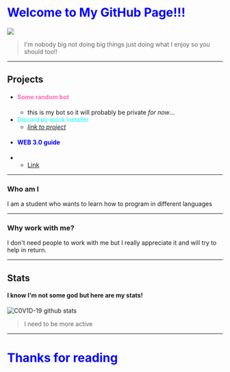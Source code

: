 
# <span style="color:blue">Welcome to My GitHub Page!!!</span>
![](https://komarev.com/ghpvc/?username=Cohen-Koen&color=blue)

> I'm nobody big
 not doing big things
just doing what I enjoy
so you should too!! 

---
## Projects
* #### <span style="color: hotpink">Some random bot</span>
   * this is my bot so it will probably be private *for now*...
* <span style="color:cyan">Discord py quick installer</span>
   * *[link to project](https://github.com/C0V1D-19/discord-py-quick-install)*
* #### <span style="color: blue"> WEB 3.0 guide </span>
* * [Link](https://cohen-koen.github.io/web3.0-guide-and-site/)
---

### Who am I
I am a student who wants to learn how to program in different languages
___
### Why work with me?
I don't need people to work with me but I really appreciate it and will try to help in return.
___
## Stats
#### I know I'm not some god but here are my stats!
![C0V1D-19 github stats](https://github-readme-stats.vercel.app/api?username=Cohen-Koen&show_icons=true&theme=radical)
> I need to be more active
---
# <span style="color:blue" >Thanks for reading</span>
